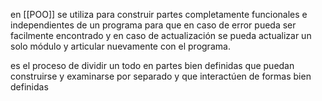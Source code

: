 en [[POO]]  se utiliza para construir partes completamente funcionales e independientes de un programa para que en caso de error pueda ser facilmente encontrado y en caso de actualización se pueda actualizar un solo módulo y articular nuevamente con el programa.

es el proceso de dividir un todo en partes bien definidas que puedan
construirse y examinarse por separado y que interactúen de formas bien definidas
